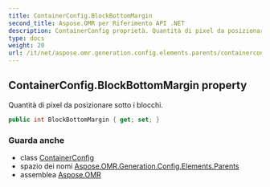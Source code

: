 ```yaml
---
title: ContainerConfig.BlockBottomMargin
second_title: Aspose.OMR per Riferimento API .NET
description: ContainerConfig proprietà. Quantità di pixel da posizionare sotto i blocchi.
type: docs
weight: 20
url: /it/net/aspose.omr.generation.config.elements.parents/containerconfig/blockbottommargin/
---
```

## ContainerConfig.BlockBottomMargin property

Quantità di pixel da posizionare sotto i blocchi.

```csharp
public int BlockBottomMargin { get; set; }
```

### Guarda anche

* class [ContainerConfig](../)
* spazio dei nomi [Aspose.OMR.Generation.Config.Elements.Parents](../../containerconfig/)
* assemblea [Aspose.OMR](../../../)


